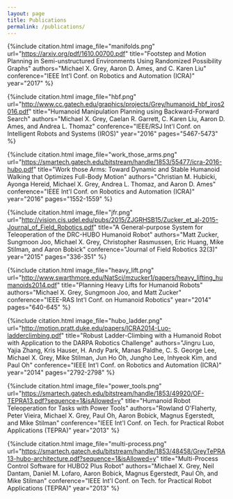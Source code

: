 ```yaml
---
layout: page
title: Publications
permalink: /publications/
---
```



{%include citation.html
  image_file="manifolds.png"
  url="https://arxiv.org/pdf/1610.00700.pdf"
  title="Footstep and Motion Planning in Semi-unstructured Environments Using Randomized Possibility Graphs"
  authors="Michael X. Grey, Aaron D. Ames, and C. Karen Liu"
  conference="IEEE Int'l Conf. on Robotics and Automation (ICRA)"
  year="2017"
%}


{%include citation.html
  image_file="hbf.png"
  url="http://www.cc.gatech.edu/graphics/projects/Grey/humanoid_hbf_iros2016.pdf"
  title="Humanoid Manipulation Planning using Backward-Forward Search"
  authors="Michael X. Grey, Caelan R. Garrett, C. Karen Liu, Aaron D. Ames, and Andrea L. Thomaz"
  conference="IEEE/RSJ Int'l Conf. on Intelligent Robots and Systems (IROS)"
  year="2016"
  pages="5467-5473"
%}


{%include citation.html
  image_file="work_those_arms.png"
  url="https://smartech.gatech.edu/bitstream/handle/1853/55477/icra-2016-hubo.pdf"
  title="Work those Arms: Toward Dynamic and Stable Humanoid Walking that Optimizes Full-Body Motion"
  authors="Christian M. Hubicki, Ayonga Hereid, Michael X. Grey, Andrea L. Thomaz, and Aaron D. Ames"
  conference="IEEE Int'l Conf. on Robotics and Automation (ICRA)"
  year="2016"
  pages="1552-1559"
%}


{%include citation.html
  image_file="jfr.png"
  url="http://vision.cis.udel.edu/pubs/2015/ZJGRHSB15/Zucker_et_al-2015-Journal_of_Field_Robotics.pdf"
  title="A General-purpose System for Teleoperation of the DRC-HUBO Humanoid Robot"
  authors="Matt Zucker, Sungmoon Joo, Michael X. Grey, Christopher Rasmussen, Eric Huang, Mike Stilman, and Aaron Bobick"
  conference="Journal of Field Robotics 32(3)"
  year="2015"
  pages="336-351"
%}


{%include citation.html
  image_file="heavy_lift.png"
  url="http://www.swarthmore.edu/NatSci/mzucker1/papers/heavy_lifting_humanoids2014.pdf"
  title="Planning Heavy Lifts for Humanoid Robots"
  authors="Michael X. Grey, Sungmoon Joo, and Matt Zucker"
  conference="IEEE-RAS Int'l Conf. on Humanoid Robotics"
  year="2014"
  pages="640-645"
%}


{%include citation.html
  image_file="hubo_ladder.png"
  url="http://motion.pratt.duke.edu/papers/ICRA2014-Luo-ladderclimbing.pdf"
  title="Robust Ladder-Climbing with a Humanoid Robot with Application to the DARPA Robotics Challenge"
  authors="Jingru Luo, Yajia Zhang, Kris Hauser, H. Andy Park, Manas Paldhe, C. S. George Lee, Michael X. Grey, Mike Stilman, Jun Ho Oh, Jungho Lee, Inhyeok Kim, and Paul Oh"
  conference="IEEE Int'l Conf. on Robotics and Automation (ICRA)"
  year="2014"
  pages="2792-2798"
%}


{%include citation.html
  image_file="power_tools.png"
  url="https://smartech.gatech.edu/bitstream/handle/1853/49920/OF-TEPRA13.pdf?sequence=1&isAllowed=y"
  title="Humanoid Robot Teleoperation for Tasks with Power Tools"
  authors="Rowland O'Flaherty, Peter Vieira, Michael X. Grey, Paul Oh, Aaron Bobick, Magnus Egerstedt, and Mike Stilman"
  conference="IEEE Int'l Conf. on Tech. for Practical Robot Applications (TEPRA)"
  year="2013"
%}


{%include citation.html
  image_file="multi-process.png"
  url="https://smartech.gatech.edu/bitstream/handle/1853/48458/GreyTePRA13-hubo-architecture.pdf?sequence=1&isAllowed=y"
  title="Multi-Process Control Software for HUBO2 Plus Robot"
  authors="Michael X. Grey, Neil Dantam, Daniel M. Lofaro, Aaron Bobick, Magnus Egerstedt, Paul Oh, and Mike Stilman"
  conference="IEEE Int'l Conf. on Tech. for Practical Robot Applications (TEPRA)"
  year="2013"
%}
